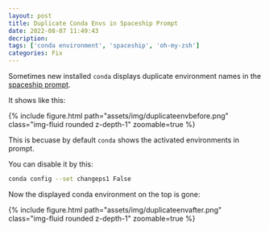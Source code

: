 ```yaml
---
layout: post
title: Duplicate Conda Envs in Spaceship Prompt
date: 2022-08-07 11:49:43
decription:
tags: ['conda environment', 'spaceship', 'oh-my-zsh']
categories: Fix
---
```


Sometimes new installed `conda` displays duplicate environment names in the [spaceship prompt](https://spaceship-prompt.sh/).

It shows like this:

<div class="row mt-3">
    <div class="col-sm mt-3 mt-md-0">
        {% include figure.html path="assets/img/duplicateenvbefore.png" class="img-fluid rounded z-depth-1" zoomable=true %}
    </div>
</div>

This is becuase by default `conda` shows the activated environments in prompt.

You can disable it by this:

```bash
conda config --set changeps1 False
```

Now the displayed conda environment on the top is gone:

<div class="row mt-3">
    <div class="col-sm mt-3 mt-md-0">
        {% include figure.html path="assets/img/duplicateenvafter.png" class="img-fluid rounded z-depth-1" zoomable=true %}
    </div>
</div>
